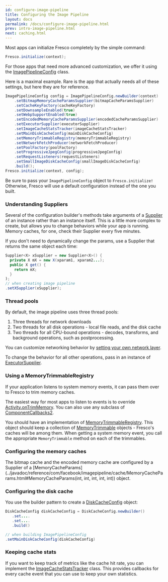 ```yaml
---
id: configure-image-pipeline
title: Configuring the Image Pipeline
layout: docs
permalink: /docs/configure-image-pipeline.html
prev: intro-image-pipeline.html
next: caching.html
---
```


Most apps can initialize Fresco completely by the simple command:

```java
Fresco.initialize(context);
```

For those apps that need more advanced customization, we offer it using the [ImagePipelineConfig](../javadoc/reference/com/facebook/imagepipeline/core/ImagePipelineConfig.html) class.

Here is a maximal example. Rare is the app that actually needs all of these settings, but here they are for reference.


```java
ImagePipelineConfig config = ImagePipelineConfig.newBuilder(context)
    .setBitmapMemoryCacheParamsSupplier(bitmapCacheParamsSupplier)
    .setCacheKeyFactory(cacheKeyFactory)
    .setDownsampleEnabled(true)
    .setWebpSupportEnabled(true)
    .setEncodedMemoryCacheParamsSupplier(encodedCacheParamsSupplier)
    .setExecutorSupplier(executorSupplier)
    .setImageCacheStatsTracker(imageCacheStatsTracker)
    .setMainDiskCacheConfig(mainDiskCacheConfig)
    .setMemoryTrimmableRegistry(memoryTrimmableRegistry) 
    .setNetworkFetchProducer(networkFetchProducer)
    .setPoolFactory(poolFactory)
    .setProgressiveJpegConfig(progressiveJpegConfig)
    .setRequestListeners(requestListeners)
    .setSmallImageDiskCacheConfig(smallImageDiskCacheConfig)
    .build();
Fresco.initialize(context, config);
```

Be sure to pass your `ImagePipelineConfig` object to `Fresco.initialize!` Otherwise, Fresco will use a default configuration instead of the one you built.

### Understanding Suppliers

Several of the configuration builder's methods take arguments of a [Supplier](../javadoc/reference/com/facebook/common/internal/Supplier.html) of an instance rather than an instance itself. This is a little more complex to create, but allows you to change behaviors while your app is running. Memory caches, for one, check their Supplier every five minutes.

If you don't need to dynamically change the params, use a Supplier that returns the same object each time:

```java
Supplier<X> xSupplier = new Supplier<X>() {
  private X mX = new X(xparam1, xparam2...);
  public X get() {
    return mX;
  }
);
// when creating image pipeline
.setXSupplier(xSupplier);
```

### Thread pools 

By default, the image pipeline uses three thread pools:

1. Three threads for network downloads
2. Two threads for all disk operations - local file reads, and the disk cache
3. Two threads for all CPU-bound operations - decodes, transforms, and background operations, such as postprocessing.

You can customize networking behavior by [setting your own network layer](using-other-network-layers.html).

To change the behavior for all other operations, pass in an instance of [ExecutorSupplier](../javadoc/reference/com/facebook/imagepipeline/core/ExecutorSupplier.html).

### Using a MemoryTrimmableRegistry

If your application listens to system memory events, it can pass them over to Fresco to trim memory caches.

The easiest way for most apps to listen to events is to override [Activity.onTrimMemory](http://developer.android.com/reference/android/app/Activity.html#onTrimMemory(int)). You can also use any subclass of [ComponentCallbacks2](http://developer.android.com/reference/android/content/ComponentCallbacks2.html).

You should have an implementation of [MemoryTrimmableRegistry](http://frescolib.org/javadoc/reference/com/facebook/common/memory/MemoryTrimmableRegistry.html). This object should keep a collection of [MemoryTrimmable](http://frescolib.org/javadoc/reference/com/facebook/common/memory/MemoryTrimmable.html) objects - Fresco's caches will be among them. When getting a system memory event, you call the appropriate `MemoryTrimmable` method on each of the trimmables.

### Configuring the memory caches

The bitmap cache and the encoded memory cache are configured by a Supplier of a [MemoryCacheParams](../javadoc/reference/com/facebook/imagepipeline/cache/MemoryCacheParams.html#MemoryCacheParams\(int, int, int, int, int\)) object.

### Configuring the disk cache

You use the builder pattern to create a [DiskCacheConfig](../javadoc/reference/com/facebook/cache/disk/DiskCacheConfig.Builder.html) object:

```java
DiskCacheConfig diskCacheConfig = DiskCacheConfig.newBuilder()
   .set....
   .set....
   .build()

// when building ImagePipelineConfig
.setMainDiskCacheConfig(diskCacheConfig)
```

### Keeping cache stats

If you want to keep track of metrics like the cache hit rate, you can implement the [ImageCacheStatsTracker](../javadoc/reference/com/facebook/imagepipeline/cache/ImageCacheStatsTracker.html) class. This provides callbacks for every cache event that you can use to keep your own statistics.
